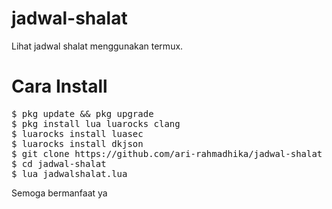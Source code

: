 # jadwal-shalat
Lihat jadwal shalat menggunakan termux. 
# Cara Install
<pre>
$ pkg update && pkg upgrade
$ pkg install lua luarocks clang
$ luarocks install luasec
$ luarocks install dkjson
$ git clone https://github.com/ari-rahmadhika/jadwal-shalat
$ cd jadwal-shalat
$ lua jadwalshalat.lua
</pre>
Semoga bermanfaat ya
